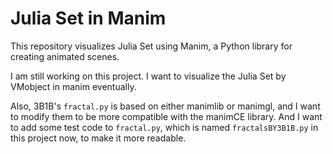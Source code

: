 # Julia Set in Manim
This repository visualizes Julia Set using Manim, a Python library for creating animated scenes.

I am still working on this project. I want to visualize the Julia Set by VMobject in manim eventually.

Also, 3B1B's `fractal.py` is based on either manimlib or manimgl, and I want to modify them to be more compatible with the manimCE library. And I want to add some test code to `fractal.py`, which is named `fractalsBY3B1B.py` in this project now,  to make it more readable.